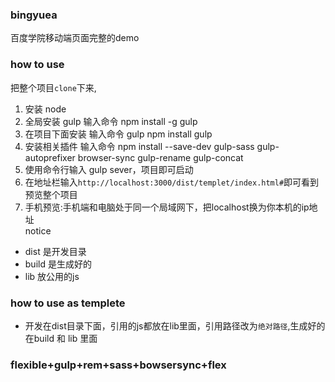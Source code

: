 ### bingyuea
百度学院移动端页面完整的demo  
### how to use  
把整个项目`clone`下来,
1. 安装 node
2. 全局安装 gulp 输入命令 npm install -g gulp
3. 在项目下面安装 输入命令 gulp npm install gulp
4. 安装相关插件 输入命令 npm install --save-dev gulp-sass gulp-autoprefixer browser-sync gulp-rename gulp-concat
5. 使用命令行输入 gulp sever，项目即可启动
6. 在地址栏输入`http://localhost:3000/dist/templet/index.html#`即可看到预览整个项目
7. 手机预览:手机端和电脑处于同一个局域网下，把localhost换为你本机的ip地址  
notice
- dist 是开发目录
- build 是生成好的
- lib 放公用的js
### how to  use as templete
- 开发在dist目录下面，引用的js都放在lib里面，引用路径改为`绝对路径`,生成好的在build 和 lib 里面

### flexible+gulp+rem+sass+bowsersync+flex
